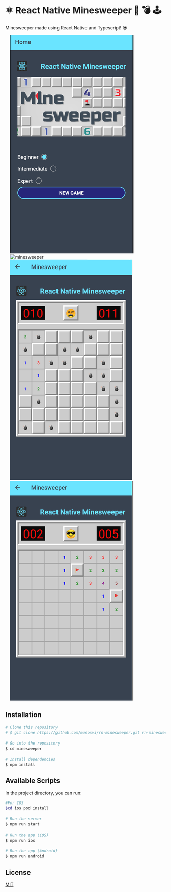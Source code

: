 # ⚛️ React Native Minesweeper 🚩 💣 🕹

Minesweeper made using React Native and Typescript! 😎

<img src="./src/img/minesweeper-home.png" alt="minesweeper" style="margin-left: 15px;" />
<img src="./src/img/minesweeper-start" alt="minesweeper" style="margin-left: 15px;" />
<img src="./src/img/minesweeper-lose.png" alt="minesweeper" style="margin-left: 15px;" />
<img src="./src/img/minesweeper-win.png" alt="minesweeper" style="margin-left: 15px;" />

## Installation

```bash
# Clone this repository
# $ git clone https://github.com/musoxvi/rn-minesweeper.git rn-minesweeper

# Go into the repository
$ cd minesweeper

# Install dependencies
$ npm install
```

## Available Scripts

In the project directory, you can run:

```bash
#For IOS
$cd ios pod install

# Run the server
$ npm run start

# Run the app (iOS)
$ npm run ios

# Run the app (Android)
$ npm run android
```

## License

[MIT](https://choosealicense.com/licenses/mit/)
